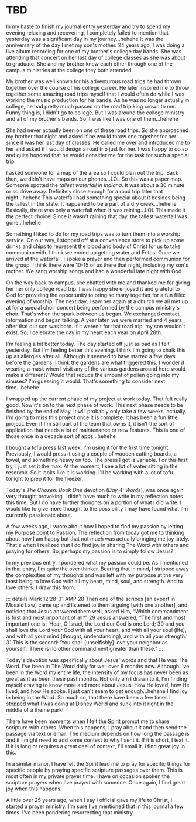 # TBD

In my haste to finish my journal entry yesterday and try to spend my evening relaxing and recovering, I completely failed to mention that yesterday was a significant day in my journey...hehehe It was the anniversary of the day I met my son's mother. 24 years ago, I was doing a live album recording for one of my brother's college day bands. She was attending that concert on her last day of college classes as she was about to graduate. She and my brother knew each other through one of the campus ministries at the college they both attended.

My brother was well known for his adventurous road trips he had thrown together over the course of his college career. He later inspired me to throw together some amazing road trips myself that I would often do while I was working the music production for his bands. As he was no longer actually in college, he had pretty much passed on the road trip king crown to me. Funny thing is, I didn't go to college. But I was around the college ministry and all of my brother's bands. So it was like I was one of them...hehehe

She had never actually been on one of these road trips. So she approached my brother that night and asked if he would throw one together for her since it was her last day of classes. He called me over and introduced me to her and asked if I would design a road trip just for her. I was happy to do so and quite honored that he would consider me for the task for such a special trip.

I asked someone for a map of the area so I could plan out the trip. Back then, we didn't have maps on our phones...LOL So this was a paper map. Someone spotted the *tallest waterfall in Indiana*. It was about a 30 minute or so drive away. Definitely close enough for a road trip later that night...hehehe This waterfall had something special about it besides being the tallest in the state. It happened to be a part of a dry creek...hehehe Basically, there was only a waterfall when it was raining...LOL This made it the perfect choice! Since it wasn't raining that day, the tallest waterfall was gone...hehehe

Something I liked to do for my road trips was to turn them into a worship service. On our way, I stopped off at a convenience store to pick up some drinks and chips to represent the blood and body of Christ for us to take communion with. I think we ended up getting water and Fritos. Once we arrived at the waterfall, I spoke a prayer and then performed communion for the group. I think there were 10-15 of us there that night, including my son's mother. We sang worship songs and had a wonderful late night with God.

On the way back to campus, she chatted with me and thanked me for giving her her only college road trip. I was happy she enjoyed it and grateful to God for providing the opportunity to bring so many together for a fun filled evening of worship. The next day, I saw her again at a church we all met up at for a special choir concert being performed by the campus ministry's choir. That's when the spark between us began. We exchanged contact information and began talking. A year later, we were married and 4 years after that our son was born. If it weren't for that road trip, my son wouldn't exist. So, I celebrate the day in my heart each year on April 28th.

I'm feeling a bit better today. The day started off just as bad as I felt yesterday. But I'm feeling better this evening. I think I'm going to chalk this up as allergies after all. Although it seemed to have started a few days before the gardens, I think the gardens are what triggered this. I wonder if wearing a mask when I visit any of the various gardens around here would make a different? Would that reduce the amount of pollen going into my sinuses? I'm guessing it would. That's something to consider next time...hehehe

I wrapped up the current phase of my project at work today. That felt really good. Now it's on to the next phase of work. This next phase needs to be finished by the end of May. It will probably only take a few weeks, actually. I'm going to miss this project once it is complete. It has been a fun little project. Even if I'm still part of the team that owns it, it isn't the sort of application that needs a lot of maintenance or new features. This is one of those once in a decade sort of apps...hehehe

I bought a tofu press last week. I'm using it for the first time tonight. Previously, I would press it using a couple of wooden cutting boards, a towel, and something heavy on top. The press I got is variable. For this first try, I just set it the max. At the moment, I see a lot of water sitting in the reservoir. So it looks like it is working. I'll be working with a lot of tofu tonight to prep it for the freezer.

Today's *The Chosen: Book One* devotion (*Day 4: Words*), was once again very thought provoking. I didn't have much to write in my reflection notes this time. But I do have further thoughts on a portion of what I did write. I would like to give more thought to the possibility I may have found what I'm currently passionate about.

A few weeks ago, I wrote about how I hoped to find my passion by letting my [Purpose point to Passion](12_purpose-passion). The reflection from today got me to thinking about how I am happy but that not much was actually bringing me joy lately. That's when I realized that I do find joy in sharing The Word with others and praying for others. So, perhaps my passion is to simply follow Jesus?

In my previous entry, I pondered what my passion could be. As I mentioned in that entry, I'm quite the over thinker. Bearing that in mind, I stripped away the complexities of my thoughts and was left with my purpose at the very least being to love God with all my heart, mind, soul, and strength. And to love others. I draw this from:

::: details Mark 12:28-31 AMP
28 Then one of the scribes [an expert in Mosaic Law] came up and listened to them arguing [with one another], and noticing that Jesus answered them well, asked Him, “Which commandment is first and most important of all?” 29 Jesus answered, “The first and most important one is: ‘Hear, O Israel, the Lord our God is one Lord; 30 and you shall love the Lord your God with all your heart, and with all your soul (life), and with all your mind (thought, understanding), and with all your strength.’ 31 This is the second: ‘You shall [unselfishly] love your neighbor as yourself.’ There is no other commandment greater than these."
:::

Today's devotion was specifically about Jesus' words and that He was The Word. I've been in The Word daily for well over 6 months now. Although I've been in the Word my entire life, the intensity of my focus has never been as great as it as been these past months. Not only am I drawn to it, I'm finding myself craving to know more and more about Jesus. How He loved, how He lived, and how He spoke. I just can't seem to get enough...hehehe I find joy in being in the Word. So much so, that there have been a few times I stopped what I was doing at Disney World and sunk into it right in the middle of a theme park!

There have been moments when I felt the Spirit prompt me to share scripture with others. When this happens, I pray about it and then send the passage via text or email. The medium depends on how long the passage is and if I might need to add some context to why I sent it. If it is short, I text it. If it is long or requires a great deal of context, I'll email it. I find great joy in this.

In a similar manor, I have felt the Spirit lead me to pray for specific things for specific people by praying specific scripture passages over them. This is most often in my private prayer time. I have on occasion spoken the scripture prayers when I've prayed with someone. Once again, I find great joy when this happens.

A little over 25 years ago, when I say I official gave my life to Christ, I started a prayer ministry. I'm sure I've mentioned that in this journal a few times. I've been pondering resurrecting that ministry.